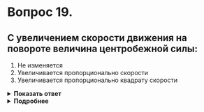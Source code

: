 # Вопрос 19.

## С увеличением скорости движения на повороте величина центробежной силы:

1. Не изменяется
2. Увеличивается пропорционально скорости
3. Увеличивается пропорционально квадрату скорости

<details>
<summary><b>Показать ответ</b></summary>
Правильный ответ: 3
</details>
<details>
<summary><b>Подробнее</b></summary>
Центробежная сила зависит от массы автомобиля, радиуса поворота и пропорциональна квадрату скорости. Повлиять на массу движущегося автомобиля водитель не может. Несколько увеличить радиус поворота может, а вот скорость, которая является самой результативной величиной, для этой силы полностью зависит от водителя. Поэтому до вхождения в поворот и рекомендуется снижение скорости.
(«Техника управления автомобилем»)
</details>